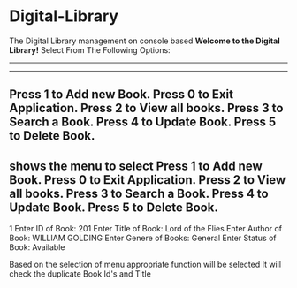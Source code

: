 # Digital-Library
The Digital Library management on console based
********************Welcome to the Digital Library!********************
				 Select From The Following Options:			 
**********************************************************************
----------------------------------------------------------------------------------------------------------
Press 1 to Add new Book.
Press 0 to Exit Application.
Press 2 to View all books.
Press 3 to Search a Book.
Press 4 to Update Book.
Press 5 to Delete Book.
-------------------------------------------------------------------------

shows the menu to select
Press 1 to Add new Book.
Press 0 to Exit Application.
Press 2 to View all books.
Press 3 to Search a Book.
Press 4 to Update Book.
Press 5 to Delete Book.
-------------------------------------------------------------------------------------------------------
1
Enter ID of Book:
201
Enter Title of Book:
Lord of the Flies
Enter Author of Book:
WILLIAM GOLDING
Enter Genere of Books:
General
Enter Status of Book:
Available

Based on the selection of menu appropriate function will be selected
It will check the duplicate Book Id's and Title
